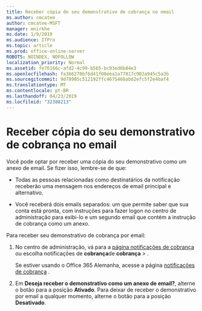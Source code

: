 ```yaml
---
title: Receber cópia do seu demonstrativo de cobrança no email
ms.author: cmcatee
author: cmcatee-MSFT
manager: mnirkhe
ms.date: 1/9/2019
ms.audience: ITPro
ms.topic: article
ms.prod: office-online-server
ROBOTS: NOINDEX, NOFOLLOW
localization_priority: Normal
ms.assetid: fe76166c-afd2-4c99-b565-bc93ed6b84e3
ms.openlocfilehash: fa366278bf6d41f08eea1a77817c902a945c5a3b
ms.sourcegitcommit: 9d78905c512192ffc4675468abd2efc5f2e4baf4
ms.translationtype: MT
ms.contentlocale: pt-BR
ms.lasthandoff: 04/23/2019
ms.locfileid: "32388213"
---
```

# <a name="receive-copy-of-your-billing-statement-in-email"></a>Receber cópia do seu demonstrativo de cobrança no email
Você pode optar por receber uma cópia do seu demonstrativo como um anexo de email. Se fizer isso, lembre-se de que:
  
- Todas as pessoas relacionadas como destinatários da notificação receberão uma mensagem nos endereços de email principal e alternativo.
    
- Você receberá dois emails separados: um que permite saber que sua conta está pronta, com instruções para fazer logon no centro de administração para exibi-lo e um segundo email que contém a instrução de cobrança como um anexo.
    
Para receber seu demonstrativo de cobrança por email:
  
1. No centro de administração, vá para a [página notificações de cobrança](https://go.microsoft.com/fwlink/p/?linkid=853212) ou escolha notificações de **cobrança**de **cobrança** \> .
    
    Se estiver usando o Office 365 Alemanha, acesse a página [notificações de cobrança](https://go.microsoft.com/fwlink/p/?linkid=853213) . 
    
2. Em **Deseja receber o demonstrativo como um anexo de email?**, alterne o botão para a posição **Ativado**. Para deixar de receber o demonstrativo por email a qualquer momento, alterne o botão para a posição **Desativado**.
    

